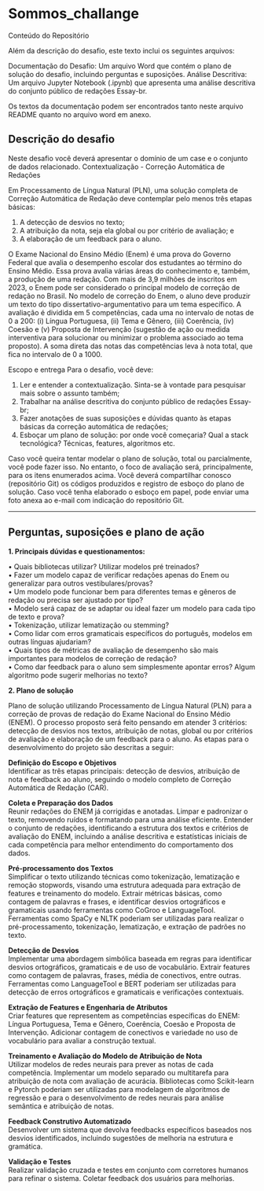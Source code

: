 # Sommos_challange

Conteúdo do Repositório

Além da descrição do desafio, este texto inclui os seguintes arquivos:

Documentação do Desafio: Um arquivo Word que contém o plano de solução do desafio, incluindo perguntas e suposições.
Análise Descritiva: Um arquivo Jupyter Notebook (.ipynb) que apresenta uma análise descritiva do conjunto público de redações Essay-br.

Os textos da documentação podem ser encontrados tanto neste arquivo README quanto no arquivo word em anexo.


## Descrição do desafio

Neste desafio você deverá apresentar o domínio de um case e o conjunto de dados relacionado. 
Contextualização - Correção Automática de Redações

Em Processamento de Língua Natural (PLN), uma solução completa de Correção Automática de Redação deve contemplar pelo menos três etapas básicas:

1. A detecção de desvios no texto;
2. A atribuição da nota, seja ela global ou por critério de avaliação; e
3. A elaboração de um feedback para o aluno.

O Exame Nacional do Ensino Médio (Enem) é uma prova do Governo Federal que avalia o desempenho escolar dos estudantes ao término do Ensino Médio. Essa prova avalia várias áreas do conhecimento e, também, a produção de uma redação. Com mais de 3,9 milhões de inscritos em 2023, o Enem pode ser considerado o principal modelo de correção de redação no Brasil.
No modelo de correção do Enem, o aluno deve produzir um texto do tipo dissertativo-argumentativo para um tema específico. A avaliação é dividida em 5 competências, cada uma no intervalo de notas de 0 a 200: (i) Língua Portuguesa, (ii) Tema e Gênero, (iii) Coerência, (iv) Coesão e (v) Proposta de Intervenção (sugestão de ação ou medida interventiva para solucionar ou minimizar o problema associado ao tema proposto). A soma direta das notas das competências leva à nota total, que fica no intervalo de 0 a 1000.

Escopo e entrega
Para o desafio, você deve:

1. Ler e entender a contextualização. Sinta-se à vontade para pesquisar mais sobre o assunto também;
2. Trabalhar na análise descritiva do conjunto público de redações Essay-br;
3. Fazer anotações de suas suposições e dúvidas quanto às etapas básicas da correção automática de redações;
4. Esboçar um plano de solução: por onde você começaria? Qual a stack tecnológica? Técnicas, features, algoritmos etc.

Caso você queira tentar modelar o plano de solução, total ou parcialmente, você pode fazer isso. No entanto, o foco de avaliação será, principalmente, para os itens enumerados acima. 
Você deverá compartilhar conosco (repositório Git) os códigos produzidos e registro de esboço do plano de solução. Caso você tenha elaborado o esboço em papel, pode enviar uma foto anexa ao e-mail com indicação do repositório Git. 
______________________________________________________________________________________________________________________

## Perguntas, suposições e plano de ação

**1.	Principais dúvidas e questionamentos:**

•	Quais bibliotecas utilizar? Utilizar modelos pré treinados?<br>
•	Fazer um modelo capaz de verificar redações apenas do Enem ou generalizar para outros vestibulares/provas?<br>
•	Um modelo pode funcionar bem para diferentes temas e gêneros de redação ou precisa ser ajustado por tipo?<br>
•	Modelo será capaz de se adaptar ou ideal fazer um modelo para cada tipo de texto e prova?<br>
•	Tokenização, utilizar lematização ou stemming?<br>
•	Como lidar com erros gramaticais específicos do português, modelos em outras línguas ajudariam?<br>
•	Quais tipos de métricas de avaliação de desempenho são mais importantes para modelos de correção de redação?<br>
•	Como dar feedback para o aluno sem simplesmente apontar erros? Algum algoritmo pode sugerir melhorias no texto?<br>

**2.	Plano de solução**

Plano de solução utilizando Processamento de Língua Natural (PLN) para a correção de provas de redação do Exame Nacional do Ensino Médio (ENEM). O processo proposto será feito pensando em atender 3 critérios: detecção de desvios nos textos, atribuição de notas, global ou por critérios de avaliação e elaboração de um feedback para o aluno.
As etapas para o desenvolvimento do projeto são descritas a seguir:  

**Definição do Escopo e Objetivos**<br>
Identificar as três etapas principais: detecção de desvios, atribuição de nota e feedback ao aluno, seguindo o modelo completo de Correção Automática de Redação (CAR).

**Coleta e Preparação dos Dados**<br>
Reunir redações do ENEM já corrigidas e anotadas. Limpar e padronizar o texto, removendo ruídos e formatando para uma análise eficiente.
Entender o conjunto de redações, identificando a estrutura dos textos e critérios de avaliação do ENEM, incluindo a análise descritiva e estatísticas iniciais de cada competência para melhor entendimento do comportamento dos dados.

**Pré-processamento dos Textos**<br>
Simplificar o texto utilizando técnicas como tokenização, lematização e remoção stopwords, visando uma estrutura adequada para extração de features e treinamento do modelo. Extrair métricas básicas, como contagem de palavras e frases, e identificar desvios ortográficos e gramaticais usando ferramentas como CoGroo e LanguageTool. Ferramentas como SpaCy e NLTK poderiam ser utilizadas para realizar o pré-processamento, tokenização, lematização, e extração de padrões no texto.

**Detecção de Desvios**<br>
Implementar uma abordagem simbólica baseada em regras para identificar desvios ortográficos, gramaticais e de uso de vocabulário. Extrair features como contagem de palavras, frases, média de conectivos, entre outras. Ferramentas como LanguageTool e BERT poderiam ser utilizadas para detecção de erros ortográficos e gramaticais e verificações contextuais.

**Extração de Features e Engenharia de Atributos**<br>
Criar features que representem as competências específicas do ENEM: Língua Portuguesa, Tema e Gênero, Coerência, Coesão e Proposta de Intervenção. Adicionar contagem de conectivos e variedade no uso de vocabulário para avaliar a construção textual.

**Treinamento e Avaliação do Modelo de Atribuição de Nota**<br>
Utilizar modelos de redes neurais para prever as notas de cada competência. Implementar um modelo separado ou multitarefa para atribuição de nota com avaliação de acurácia. Bibliotecas como Scikit-learn e Pytorch poderiam ser utilizadas para modelagem de algoritmos de regressão e para o desenvolvimento de redes neurais para análise semântica e atribuição de notas.

**Feedback Construtivo Automatizado**<br>
Desenvolver um sistema que devolva feedbacks específicos baseados nos desvios identificados, incluindo sugestões de melhoria na estrutura e gramática.

**Validação e Testes**<br>
Realizar validação cruzada e testes em conjunto com corretores humanos para refinar o sistema. Coletar feedback dos usuários para melhorias.
